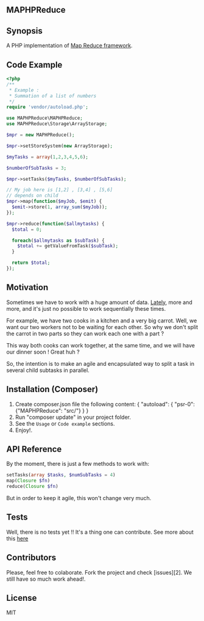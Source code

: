 MAPHPReduce
------------

## Synopsis

A PHP implementation of [Map Reduce framework](http://en.wikipedia.org/wiki/MapReduce).

## Code Example

```php
<?php
/**
 * Example : 
 * Summation of a list of numbers
 */
require 'vendor/autoload.php';

use MAPHPReduce\MAPHPReduce;
use MAPHPReduce\Storage\ArrayStorage;

$mpr = new MAPHPReduce();

$mpr->setStoreSystem(new ArrayStorage);

$myTasks = array(1,2,3,4,5,6);

$numberOfSubTasks = 3;

$mpr->setTasks($myTasks, $numberOfSubTasks);

// My job here is [1,2] , [3,4] , [5,6]
// depends on child
$mpr->map(function($myJob, $emit) {
  $emit->store(1, array_sum($myJob));
});

$mpr->reduce(function($allmytasks) {
  $total = 0;

  foreach($allmytasks as $subTask) {
    $total += getValueFromTask($subTask);
  }

  return $total;
});
```

## Motivation

Sometimes we have to work with a huge amount of data. 
[Lately](http://en.wikipedia.org/wiki/Big_data), more and more, and it's just no possible to work sequentially these times. 

For example, we have two cooks in a kitchen and a very big carrot.
Well, we want our two workers not to be waiting for each other. 
So why we don't split the carrot in two parts so they can work each one with a part ?

This way both cooks can work together, at the same time, and we will have our dinner soon ! Great huh ?

So, the intention is to make an agile and encapsulated way to split a task in several child subtasks in parallel.

## Installation (Composer)

1. Create composer.json file the following content:
    {
        "autoload": {
            "psr-0": {"MAPHPReduce": "src/"}
        }
    }
2. Run "composer update" in your project folder.
3. See the `Usage` or `Code example` sections.
4. Enjoy!.

## API Reference

By the moment, there is just a few methods to work with:

```php
setTasks(array $tasks, $numSubTasks = 4)
map(Closure $fn)
reduce(Closure $fn)
```

But in order to keep it agile, this won't change very much.

## Tests

Well, there is no tests yet !! It's a thing one can contribute.
See more about this [here](http://kpayne.me/2012/01/17/how-to-unit-test-fork/)

## Contributors
Please, feel free to colaborate. Fork the project and check [issues][2].
We still have so much work ahead!.

## License

MIT
